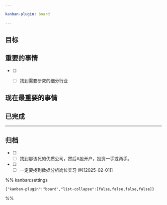 ```yaml
---

kanban-plugin: board

---
```


## 目标



## 重要的事情

- [ ] - [ ] 找到需要研究的细分行业


## 现在最重要的事情



## 已完成



***

## 归档

- [ ] - [ ] 找到那该死的优质公司，然后A股开户，投资一手或两手。
- [ ] - [ ] 一定要找到数据分析岗位实习
	@[[2025-02-01]]

%% kanban:settings
```
{"kanban-plugin":"board","list-collapse":[false,false,false,false]}
```
%%